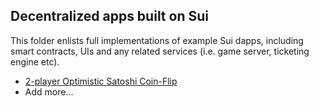 ## Decentralized apps built on Sui

This folder enlists full implementations of example Sui dapps, including smart contracts, UIs and any related services 
(i.e. game server, ticketing engine etc).

* [2-player Optimistic Satoshi Coin-Flip](https://github.com/MystenLabs/satoshi-coin-flip)
* Add more...
